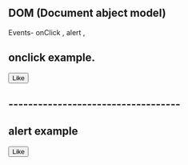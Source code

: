 ## DOM (Document abject model)

Events- onClick  , alert ,


## onclick example.

<!DOCTYPE html>
<html lang="en">
<head>
    <meta charset="UTF-8">
    <meta name="viewport" content="width=device-width, initial-scale=1.0">
    <title>Dom</title>
</head>
<body>
    <button onclick=myFunction()>Like </button>
</body>
</html>
<script>
    let count=0;
function myFunction(){
    count++
    console.log("like me",count, "times");
}
</script>

## -----------------------------------
## alert example
<!DOCTYPE html>
<html lang="en">
<head>
    <meta charset="UTF-8">
    <meta name="viewport" content="width=device-width, initial-scale=1.0">
    <title>Dom</title>
</head>
<body>
    <button onclick=myFunction()>Like </button>
</body>
</html>
<script>
    let count=0;
function myFunction(){
    count++
    // console.log("like me",count, "times");
    alert("some like you")
}

</script>



